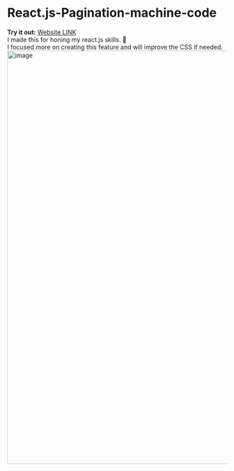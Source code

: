 
# React.js-Pagination-machine-code
**Try it out:**  [Website LINK](https://react-js-pagination.vercel.app/)  
I made this for honing my react.js skills. 💪  
I focused more on creating this feature and will improve the CSS if needed.  
<img width="948" alt="image" src="https://github.com/vedant-3010/React.js-Pagination-machine-code/assets/92071471/ada9bc89-1cc6-4951-95df-eb2c58727f83">

